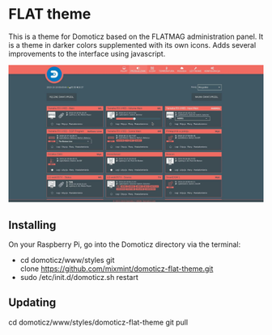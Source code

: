 <h1>FLAT theme</h1>
<p>This is a theme for Domoticz based on the FLATMAG administration panel. It is a theme in darker colors supplemented with its own icons. Adds several improvements to the interface using javascript.</p>
<img src="screenshot.jpg" />
<h2>Installing</h2>
<p>On your Raspberry Pi, go into the Domoticz directory via the terminal:</p>
<ul>
<li>cd domoticz/www/styles git clone&nbsp;<a href="https://github.com/mixmint/domoticz-flat-theme.git">https://github.com/mixmint/domoticz-flat-theme.git</a></li>
<li>sudo /etc/init.d/domoticz.sh restart</li>
</ul>
<h2>Updating</h2>
<p>cd domoticz/www/styles/domoticz-flat-theme git pull</p>
